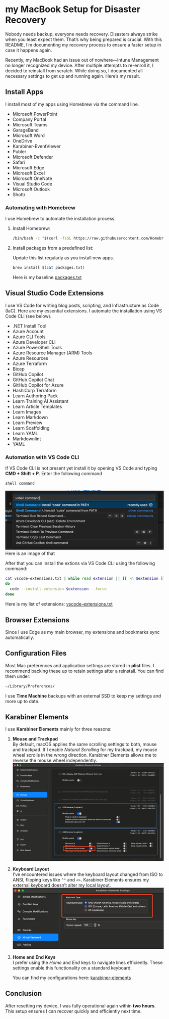 # my MacBook Setup for Disaster Recovery

Nobody needs backup, everyone needs recovery. Disasters always strike when you least expect them. That’s why being prepared is crucial. With this README, I’m documenting my recovery process to ensure a faster setup in case it happens again.

Recently, my MacBook had an issue out of nowhere—Intune Management no longer recognized my device. After multiple attempts to re-enroll it, I decided to reinstall from scratch. While doing so, I documented all necessary settings to get up and running again. Here’s my result.

## Install Apps

I install most of my apps using Homebrew via the command line.

- Microsoft PowerPoint
- Company Portal
- Microsoft Teams
- GarageBand
- Microsoft Word
- OneDrive
- Karabiner-EventViewer
- Publer
- Microsoft Defender
- Safari
- Microsoft Edge
- Microsoft Excel
- Microsoft OneNote
- Visual Studio Code
- Microsoft Outlook
- Shottr

### Automating with Homebrew

I use Homebrew to automate the installation process.

1. Install Homebrew:

   ```bash
   /bin/bash -c "$(curl -fsSL https://raw.githubusercontent.com/Homebrew/install/HEAD/install.sh)"
   ```

2. Install packages from a predefined list:

   Update this list regularly as you install new apps.

   ```bash
   brew install $(cat packages.txt)
   ```

   Here is my baseline [packages.txt](./packages.txt)

## Visual Studio Code Extensions

I use VS Code for writing blog posts, scripting, and Infrastructure as Code (IaC). Here are my essential extensions. I automate the installation using VS Code CLI (see below).

- .NET Install Tool
- Azure Account
- Azure CLI Tools
- Azure Developer CLI
- Azure PowerShell Tools
- Azure Resource Manager (ARM) Tools
- Azure Resources
- Azure Terraform
- Bicep
- GitHub Copilot
- GitHub Copilot Chat
- GitHub Copilot for Azure
- HashiCorp Terraform
- Learn Authoring Pack
- Learn Training AI Assistant
- Learn Article Templates
- Learn Images
- Learn Markdown
- Learn Preview
- Learn Scaffolding
- Learn YAML
- Markdownlint
- YAML

### Automation with VS Code CLI

If VS Code CLI is not present yet install it by opening VS Code and typing **CMD + Shift + P**. Enter the following command

```bash
shell command
```

![image showing how to install VS Code CLI](./media/vscodecli.png)
Here is an image of that

After that you can install the extions via VS Code CLI using the following command:

```bash
cat vscode-extensions.txt | while read extension || [[ -n $extension ]];
do
  code --install-extension $extension --force
done
```

Here is my list of extensions: [vscode-extensions.txt](./vscode-extensions.txt)

## Browser Extensions

Since I use Edge as my main browser, my extensions and bookmarks sync automatically.

## Configuration Files

Most Mac preferences and application settings are stored in **plist** files. I recommend backing these up to retain settings after a reinstall. You can find them under:

```bash
~/Library/Preferences/
```

I use **Time Machine** backups with an external SSD to keep my settings and more up to date.

## Karabiner Elements

I use **Karabiner Elements** mainly for three reasons:

1. **Mouse and Trackpad**  
   By default, macOS applies the same scrolling settings to both, mouse and trackpad. If I enable *Natural Scrolling* for my trackpad, my mouse wheel scrolls in the wrong direction. Karabiner Elements allows me to reverse the mouse wheel independently.
   ![Mousewheel settings](./media/karabiner-elements-mousewheel.png)

2. **Keyboard Layout**  
   I’ve encountered issues where the keyboard layout changed from ISO to ANSI, flipping keys like `^°` and `<>`. Karabiner Elements ensures my external keyboard doesn’t alter my local layout.
   ![Keyboard Layout settings](./media/karabiner-elements-keyboard.png)

3. **Home and End Keys**  
   I prefer using the *Home* and *End* keys to navigate lines efficiently. These settings enable this functionality on a standard keyboard.

   You can find my configurations here: [karabiner-elements](./karabiner-elements/)

## Conclusion

After resetting my device, I was fully operational again within **two hours**. This setup ensures I can recover quickly and efficiently next time.
